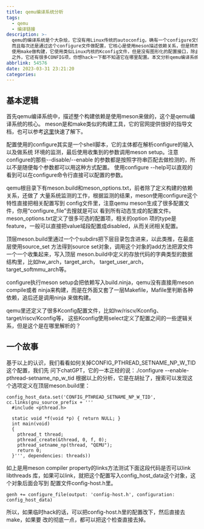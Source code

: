 ```yaml
---
title: qemu编译系统分析
tags:
  - qemu
  - 编译链接
description: >-
  qemu的编译系统是个大杂烩，它没有用Linux传统的autoconfig，确有一个configure文件，
  而且每次还是通过这个configure文件做配置，它核心是使用meson描述依赖关系，但是转而
  使用make做构建，它使用类似Linux内核的Kconfig文件，但是没有图形化的配置接口，除此
  之外，它还有很多CONFIG项，你想hack一下都不知道它在哪里配置。本文分析qemu编译系统， 梳理其中的基础逻辑，分析基于qemu v7.1.50代码。
abbrlink: 54576
date: 2023-03-31 23:21:20
categories:
---
```


基本逻辑
---------

 首先qemu编译系统中，描述整个构建依赖是使用meson来做的，这个是qemu编译系统的核心。
 meson是和make类似的构建工具，它的官网提供很好的指导文档，也可以参考[这里](https://wangzhou.github.io/如何使用meson构建程序/)快速了解下。

 配置使用的configure其实是一个shell脚本，它的主体都在解析configure的输入以及做系统
 环境的监测，最后使用收集到的参数调用meson setup。注意configure的那些--disable/--enable
 的参数都是按照字符串匹配去做检测的，所以不是随便每个参数都可以用这种方式配置。
 使用configure --help可以直观的看到可以在configure命令行直接可以配置的参数。

 qemu根目录下有meson.build和meson_options.txt，前者除了定义构建的依赖关系，还做了
 大量系统监测的工作，根据监测的结果，meson使用configure这个特性直接把相关配置写到
 config文件里，注意qemu meson生成了很多配置文件，你用“configure_file”去搜就是可以
 看到所有动态生成的配置文件。meson_options.txt定义了很多可选的配置项，相关的option
 项的type是feature，一般可以直接把value域段配置成disabled，从而关闭相关配置。

 顶层meson.build里通过一个个subdirs把下层目录包含进来，以此类推，在最底层使用source_set
 方法得到source set对象，调用这个对象的add方法把源文件一个一个收集起来，写入顶层
 meson.build中定义的存放代码的字典类型的数据结构里，比如hw_arch，target_arch，
 target_user_arch，target_softmmu_arch等。

 configure执行meson setup会把依赖写入build.ninja，qemu没有直接用meson compile或者
 ninja来构建，而是在外面又套了一层Makefile，Mafile里判断各种依赖，追后还是调用ninja
 来做构建。

 qemu里还定义了很多Kconfig配置文件，比如hw/riscv/Kconfig、target/riscv/Kconfig等，
 这些Kconfig使用select定义了配置之间的一些逻辑关系，但是这个是在哪里解析的？

一个故事
---------

 基于以上的认识，我们看看如何关掉CONFIG_PTHREAD_SETNAME_NP_W_TID这个配置，我们先
 问下chatGPT，它的一本正经的说：./configure --enable-pthread-setname_np_w_tid
 根据以上的分析，它是在胡扯了，搜索可以发现这个选项定义在顶层meson.build里：
```
config_host_data.set('CONFIG_PTHREAD_SETNAME_NP_W_TID', cc.links(gnu_source_prefix + '''
  #include <pthread.h>

  static void *f(void *p) { return NULL; }
  int main(void)
  {
    pthread_t thread;
    pthread_create(&thread, 0, f, 0);
    pthread_setname_np(thread, "QEMU");
    return 0;
  }''', dependencies: threads))
```
 如上是用meson compiler property的links方法测试下面这段代码是否可以link libthreads
 库，如果可以link，就把这个配置写入config_host_data这个对象，这个对象后面会写到
 配置文件config-host.h里。
```
genh += configure_file(output: 'config-host.h', configuration: config_host_data)
```
 所以，如果临时hack的话，可以把config-host.h里的配置改下，然后直接去make，如果要
 改的彻底一点，都可以把这个检查直接去掉。
